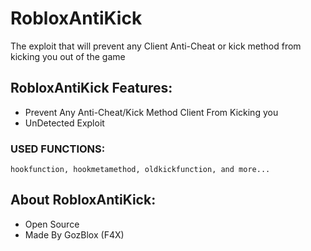 # RobloxAntiKick
The exploit that will prevent any Client Anti-Cheat or kick method from kicking you out of the game

## RobloxAntiKick Features:
- Prevent Any Anti-Cheat/Kick Method Client From Kicking you
- UnDetected Exploit

### USED FUNCTIONS:
```
hookfunction, hookmetamethod, oldkickfunction, and more...
```

## About RobloxAntiKick:
- Open Source
- Made By GozBlox (F4X)